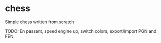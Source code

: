 # chess
Simple chess written from scratch

TODO: En passant, speed engine up, switch colors, export/import PGN and FEN
